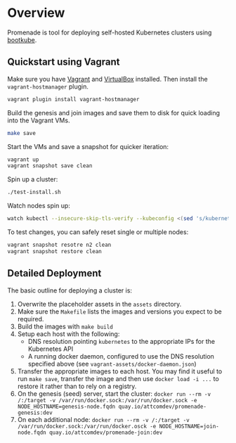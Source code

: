 # Overview

Promenade is tool for deploying self-hosted Kubernetes clusters using
[bootkube](https://github.com/kubernetes-incubator/bootkube).

## Quickstart using Vagrant

Make sure you have [Vagrant](https://vagrantup.com) and
[VirtualBox](https://www.virtualbox.org/wiki/Downloads) installed.  Then
install the `vagrant-hostmanager` plugin.

```bash
vagrant plugin install vagrant-hostmanager
```

Build the genesis and join images and save them to disk for quick loading into
the Vagrant VMs.

```bash
make save
```

Start the VMs and save a snapshot for quicker iteration:

```bash
vagrant up
vagrant snapshot save clean
```

Spin up a cluster:

```bash
./test-install.sh
```

Watch nodes spin up:

```bash
watch kubectl --insecure-skip-tls-verify --kubeconfig <(sed 's/kubernetes:443/192.168.77.10:443/' < assets/kubeconfig) get nodes
```

To test changes, you can safely reset single or multiple nodes:

```bash
vagrant snapshot resotre n2 clean
vagrant snapshot restore clean
```

## Detailed Deployment

The basic outline for deploying a cluster is:

1. Overwrite the placeholder assets in the `assets` directory.
2. Make sure the `Makefile` lists the images and versions you expect to be
   required.
3. Build the images with `make build`
4. Setup each host with the following:
   - DNS resolution pointing `kubernetes` to the appropriate IPs for the
     Kubernetes API
   - A running docker daemon, configured to use the DNS resolution specified
     above (see `vagrant-assets/docker-daemon.json`)
5. Transfer the appropriate images to each host.  You may find it useful to
   run `make save`, transfer the image and then use `docker load -i ...` to
   restore it rather than to rely on a registry.
6. On the genesis (seed) server, start the cluster:
   `docker run --rm -v /:/target -v /var/run/docker.sock:/var/run/docker.sock -e NODE_HOSTNAME=genesis-node.fqdn quay.io/attcomdev/promenade-genesis:dev`
7. On each additional node:
   `docker run --rm -v /:/target -v /var/run/docker.sock:/var/run/docker.osck -e NODE_HOSTNAME=join-node.fqdn quay.io/attcomdev/promenade-join:dev`

